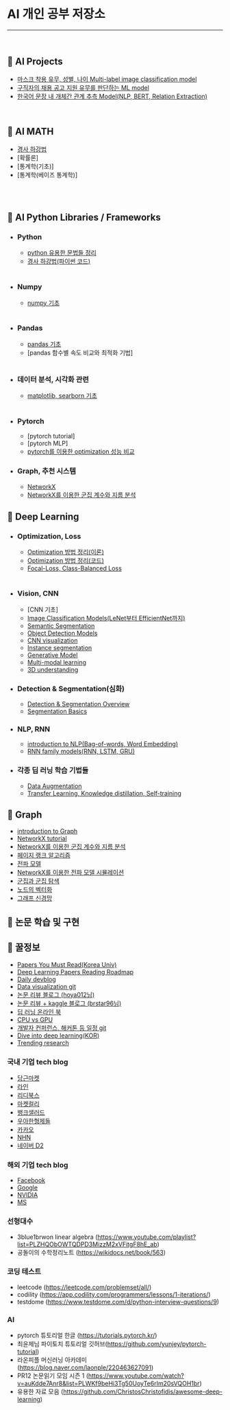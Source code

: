 # AI 개인 공부 저장소

------

<br>

## 📌 AI Projects 
- [마스크 착용 유무, 성별, 나이 Multi-label image classification model](https://github.com/JeonghwanLee1/mask-multilabel-classifiaction-model)
- [구직자의 채용 공고 지원 유무를 판단하는 ML model](https://github.com/JeonghwanLee1/job_recommendation_model)
- [한국어 문장 내 개체간 관계 추측 Model(NLP, BERT, Relation Extraction)](https://github.com/JeonghwanLee1/relation-extraction)
<br>

## 📌 AI MATH

- [경사 하강법](https://github.com/JeonghwanLee1/AI-study/blob/main/ai_math/GD.md)
- [확률론] 
- [통계학(기초)]
- [통계학(베이즈 통계학)]

<br>

<br>

## 📌 AI Python Libraries / Frameworks
- ### Python

  - [python 유용한 문법들 정리](https://github.com/JeonghwanLee1/AI-study/blob/main/python/python_skills.ipynb)
  - [경사 하강법(파이썬 코드)](https://github.com/JeonghwanLee1/AI-study/blob/main/ai_math/GD.ipynb)

  <br>

- ### Numpy

  - [numpy 기초](https://github.com/JeonghwanLee1/AI-study/blob/main/numpy/numpy_tutorial.ipynb)

  <br>

- ### Pandas

  - [pandas 기초](https://github.com/JeonghwanLee1/AI-study/blob/main/pandas/pandas_tutorial.ipynb)
  - [pandas 함수별 속도 비교와 최적화 기법]
  
  <br>

- ### 데이터 분석, 시각화 관련

  - [matplotlib, searborn 기초](https://github.com/JeonghwanLee1/AI-study/blob/main/data_visualization/matplotlib_tutorial.ipynb)
  
  <br>

- ### Pytorch

  - [pytorch tutorial]
  - [pytorch MLP]
  - [pytorch를 이용한 optimization 성능 비교](https://github.com/JeonghwanLee1/AI-study/blob/main/pytorch/optimization.ipynb)

- ### Graph, 추천 시스템
  - [NetworkX](https://github.com/JeonghwanLee1/AI-study/blob/main/graph/networkx.md)
  - [NetworkX를 이용한 군집 계수와 지름 분석](https://github.com/JeonghwanLee1/AI-study/blob/main/graph/networkx_coefficient.md)
  
## 📌 Deep Learning

- ### Optimization, Loss

  - [Optimization 방법 정리(이론)](https://github.com/JeonghwanLee1/AI-study/blob/main/DL/optimization.md)
  - [Optimization 방법 정리(코드)](https://github.com/JeonghwanLee1/AI-study/blob/main/DL/optimization.ipynb)
  - [Focal-Loss, Class-Balanced Loss](https://github.com/JeonghwanLee1/AI-study/blob/main/DL/focal_loss.ipynb)
  
  <br>

- ### Vision, CNN

  - [CNN 기초]
  - [Image Classification Models(LeNet부터 EfficientNet까지)](https://github.com/JeonghwanLee1/AI-study/blob/main/DL/classification_models.md)
  - [Semantic Segmentation](https://github.com/JeonghwanLee1/AI-study/blob/main/DL/semantic_segmentation.md)
  - [Object Detection Models](https://github.com/JeonghwanLee1/AI-study/blob/main/DL/object_detection.md)
  - [CNN visualization](https://github.com/JeonghwanLee1/AI-study/blob/main/DL/cnn_visualization.md)
  - [Instance segmentation](https://github.com/JeonghwanLee1/AI-study/blob/main/DL/instance_segmentation.md)
  - [Generative Model](https://github.com/JeonghwanLee1/AI-study/blob/main/DL/generative_model.md)
  - [Multi-modal learning](https://github.com/JeonghwanLee1/AI-study/blob/main/DL/multi_modal_learning.md)
  - [3D understanding](https://github.com/JeonghwanLee1/AI-study/blob/main/DL/3d_understanding.md)

- ### Detection & Segmentation(심화)
  - [Detection & Segmentation Overview](https://github.com/DL/detandseg.md)
  - [Segmentation Basics](https://github.com/DL/seg_basics.md)

- ### NLP, RNN

  - [introduction to NLP(Bag-of-words, Word Embedding)](https://github.com/JeonghwanLee1/AI-study/blob/main/DL/NLP_basic.md)
  - [RNN family models(RNN, LSTM, GRU)](https://github.com/JeonghwanLee1/AI-study/blob/main/DL/RNN_basic.md)

- ### 각종 딥 러닝 학습 기법들
  
  - [Data Augmentation](https://github.com/JeonghwanLee1/AI-study/blob/main/DL/data_augmentation.md)
  - [Transfer Learning, Knowledge distillation, Self-training](https://github.com/JeonghwanLee1/AI-study/blob/main/DL/pretrained.md)
 
## 📌 Graph
 - [introduction to Graph](https://github.com/JeonghwanLee1/AI-study/blob/main/graph/graph_basic.md)
 - [NetworkX tutorial](https://github.com/JeonghwanLee1/AI-study/blob/main/graph/networkx_tutorial.ipynb)
 - [NetworkX를 이용한 군집 계수와 지름 분석](https://github.com/JeonghwanLee1/AI-study/blob/main/graph/networkx_coefficient.md)
 - [페이지 랭크 알고리즘](https://github.com/JeonghwanLee1/AI-study/blob/main/graph/page_rank.md)
 - [전파 모델](https://github.com/JeonghwanLee1/AI-study/blob/main/graph/cascade_models.md)
 - [NetworkX를 이용한 전파 모델 시뮬레이션](https://github.com/JeonghwanLee1/AI-study/blob/main/graph/cascade_models.ipynb)
 - [군집과 군집 탐색](https://github.com/JeonghwanLee1/AI-study/blob/main/graph/community.md)
 - [노드의 벡터화](https://github.com/JeonghwanLee1/AI-study/blob/main/graph/node_embedding.md)
 - [그래프 신경망](https://github.com/JeonghwanLee1/AI-study/blob/main/graph/gnn.md)
 

## 📌 논문 학습 및 구현

## 📌 꿀정보
 - [Papers You Must Read(Korea Univ)](https://www.notion.so/c3b3474d18ef4304b23ea360367a5137?v=5d763ad5773f44eb950f49de7d7671bd)
 - [Deep Learning Papers Reading Roadmap](https://github.com/floodsung/Deep-Learning-Papers-Reading-Roadmap)
 - [Daily devblog](http://daily-devblog.com/)
 - [Data visualization git](https://jehyunlee.github.io/)
 - [논문 리뷰 블로그 (hoya012님)](https://hoya012.github.io/index.html)
 - [논문 리뷰 + kaggle 블로그 (brstar96님)](https://brstar96.github.io)
 - [딥 러닝 온라인 북](https://d2l.ai/)
 - [CPU vs GPU](https://www10.mcadcafe.com/blogs/jeffrowe/2017/03/16/the-continuing-importance-of-gpus-for-more-than-just-pretty-pictures/)
 - [개발자 컨퍼런스, 해커톤 등 일정 git](https://github.com/brave-people/Dev-Event)
 - [Dive into deep learning(KOR)](https://ko.d2l.ai/)
 - [Trending research](https://paperswithcode.com/)
 
 ### 국내 기업 tech blog
 - [당근마켓](https://medium.com/daangn)
 - [라인](https://engineering.linecorp.com/ko/blog/)
 - [리디북스](https://www.ridicorp.com/blog/)
 - [마켓컬리](https://helloworld.kurly.com/)
 - [뱅크샐러드](https://blog.banksalad.com/tech/)
 - [우아한형제들](https://woowabros.github.io/)
 - [카카오](https://tech.kakao.com/blog/)
 - [NHN](https://meetup.toast.com/)
 - [네이버 D2](https://d2.naver.com/helloworld)
 
### 해외 기업 tech blog
 - [Facebook](https://research.fb.com/publications/)
 - [Google](https://ai.googleblog.com/)
 - [NVIDIA](https://www.nvidia.com/en-us/research/)
 - [MS](https://www.microsoft.com/en-us/research/blog/)

 
 
 
 ### 선형대수
  - 3blue1brwon linear algebra (https://www.youtube.com/playlist?list=PLZHQObOWTQDPD3MizzM2xVFitgF8hE_ab)
  - 공돌이의 수학정리노트 (https://wikidocs.net/book/563)
 
 ### 코딩 테스트
  - leetcode (https://leetcode.com/problemset/all/)
  - codility (https://app.codility.com/programmers/lessons/1-iterations/)
  - testdome (https://www.testdome.com/d/python-interview-questions/9)
 
 ### AI
  - pytorch 튜토리얼 한글 (https://tutorials.pytorch.kr/)
  - 최윤제님 파이토치 튜토리얼 깃허브(https://github.com/yunjey/pytorch-tutorial)
  - 라온피플 머신러닝 아카데미 (https://blog.naver.com/laonple/220463627091)
  - PR12 논문읽기 모임 시즌 1 (https://www.youtube.com/watch?v=auKdde7Anr8&list=PLWKf9beHi3Tg50UoyTe6rIm20sVQOH1br)
  - 유용한 자료 모음 (https://github.com/ChristosChristofidis/awesome-deep-learning)
